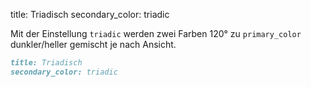 title: Triadisch
secondary_color: triadic

Mit der Einstellung `triadic` werden zwei Farben 120° zu `primary_color` dunkler/heller gemischt je nach Ansicht.

```markdown
title: Triadisch
secondary_color: triadic
```
